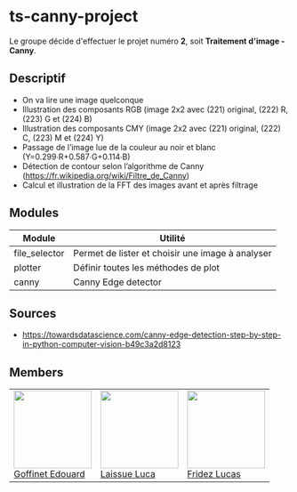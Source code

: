 # ts-canny-project

Le groupe décide d'effectuer le projet numéro **2**, soit **Traitement d'image - Canny**.

## Descriptif

- On va lire une image quelconque 
- Illustration des composants RGB (image 2x2 avec (221) original, (222) R, (223) G et (224) B) 
- Illustration des composants CMY (image 2x2 avec (221) original, (222) C, (223) M et (224) Y) 
- Passage de l’image lue de la couleur au noir et blanc (Y=0.299∙R+0.587∙G+0.114∙B) 
- Détection de contour selon l’algorithme de Canny (https://fr.wikipedia.org/wiki/Filtre_de_Canny) 
- Calcul et illustration de la FFT des images avant et après filtrage

## Modules

| Module        | Utilité                                          |
|---------------|--------------------------------------------------|
| file_selector | Permet de lister et choisir une image à analyser |
| plotter       | Définir toutes les méthodes de plot              |
| canny         | Canny Edge detector                              |

## Sources

- https://towardsdatascience.com/canny-edge-detection-step-by-step-in-python-computer-vision-b49c3a2d8123

## Members

<table>
   <tr>
      <td>
         <a href="https://labinfo.ing.he-arc.ch/edouard.goffinet"><img width=140px src="https://secure.gravatar.com/avatar/dc1f4f69a0a8b698062a058b7f1bf5a3?s=800&d=identicon"><br>
         Goffinet Edouard</a>
      </td>
      <td>
         <a href="https://labinfo.ing.he-arc.ch/luca.laissue"><img width=140px src="https://secure.gravatar.com/avatar/11c7eac012d1aa910c8790345185e67e?s=800&d=identicon"><br>
         Laissue Luca</a>
      </td>
      <td>
         <a href="https://labinfo.ing.he-arc.ch/lucas.fridez"><img width=140px src="https://secure.gravatar.com/avatar/72c1469bf815bd4e0a858341571d5111?s=800&d=identicon"><br>
         Fridez Lucas</a>
      </td>
   </tr>
</table>
